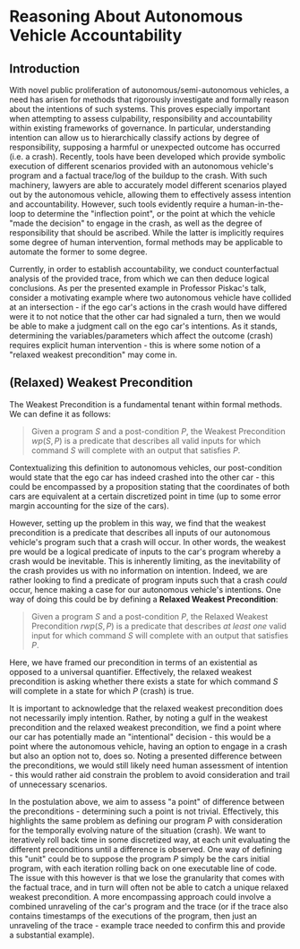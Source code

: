 # Reasoning About Autonomous Vehicle Accountability

## Introduction

With novel public proliferation of autonomous/semi-autonomous vehicles, a need has arisen for methods that rigorously investigate and formally reason about the intentions of such systems. This proves especially important when attempting to assess culpability, responsibility and accountability within existing frameworks of governance. In particular, understanding intention can allow us to hierarchically classify actions by degree of responsibility, supposing a harmful or unexpected outcome has occurred (i.e. a crash).  Recently, tools have been developed which provide symbolic execution of different scenarios provided with an autonomous vehicle's program and a factual trace/log of the buildup to the crash. With such machinery, lawyers are able to accurately model different scenarios played out by the autonomous vehicle, allowing them to effectively assess intention and accountability. However, such tools evidently require a human-in-the-loop to determine the "inflection point", or the point at which the vehicle "made the decision" to engage in the crash, as well as the degree of responsibility that should be ascribed. While the latter is implicitly requires some degree of human intervention, formal methods may be applicable to automate the former to some degree. 

Currently, in order to establish accountability, we conduct counterfactual analysis of the provided trace, from which we can then deduce logical conclusions. As per the presented example in Professor Piskac's talk, consider a motivating example where two autonomous vehicle have collided at an intersection - if the ego car's actions in the crash would have differed were it to not notice that the other car had signaled a turn, then we would be able to make a judgment call on the ego car's intentions. As it stands, determining the variables/parameters which affect the outcome (crash) requires explicit human intervention - this is where some notion of a "relaxed weakest precondition" may come in.

## (Relaxed) Weakest Precondition

The Weakest Precondition is a fundamental tenant within formal methods. We can define it as follows:

> Given a program $S$ and a post-condition $P$, the Weakest Precondition $wp(S, P)$ is a predicate that describes all valid inputs for which command $S$ will complete with an output that satisfies $P$.

Contextualizing this definition to autonomous vehicles, our post-condition would state that the ego car has indeed crashed into the other car - this could be encompassed by a proposition stating that the coordinates of both cars are equivalent at a certain discretized point in time (up to some error margin accounting for the size of the cars). 

However, setting up the problem in this way, we find that the weakest precondition is a predicate that describes all inputs of our autonomous vehicle's program such that a crash will occur. In other words, the weakest pre would be a logical predicate of inputs to the car's program whereby a crash would be inevitable. This is inherently limiting, as the inevitability of the crash provides us with no information on intention. Indeed, we are rather looking to find a predicate of program inputs such that a crash *could* occur, hence making a case for our autonomous vehicle's intentions. One way of doing this could be by defining a **Relaxed Weakest Precondition**:

> Given a program $S$ and a post-condition $P$, the Relaxed Weakest Precondition $rwp(S, P)$ is a predicate that describes *at least one* valid input for which command $S$ will complete with an output that satisfies $P$.

Here, we have framed our precondition in terms of an existential as opposed to a universal quantifier. Effectively, the relaxed weakest precondition is asking whether there exists a state for which command $S$ will complete in a state for which $P$ (crash) is true.

It is important to acknowledge that the relaxed weakest precondition does not necessarily imply intention. Rather, by noting a gulf in the weakest precondition and the relaxed weakest precondition, we find a point where our car has potentially made an "intentional" decision - this would be a point where the autonomous vehicle, having an option to engage in a crash but also an option not to, does so. Noting a presented difference between the preconditions, we would still likely need human assessment of intention - this would rather aid constrain the problem to avoid consideration and trail of unnecessary scenarios.

In the postulation above, we aim to assess "a point" of difference between the preconditions - determining such a point is not trivial. Effectively, this highlights the same problem as defining our program $P$ with consideration for the temporally evolving nature of the situation (crash). We want to iteratively roll back time in some discretized way, at each unit evaluating the different preconditions until a difference is observed. One way of defining this "unit" could be to suppose the program $P$ simply be the cars initial program, with each iteration rolling back on one executable line of code. The issue with this however is that we lose the granularity that comes with the factual trace, and in turn will often not be able to catch a unique relaxed weakest precondition. A more encompassing approach could involve a combined unraveling of the car's program and the trace (or if the trace also contains timestamps of the executions of the program, then just an unraveling of the trace - example trace needed to confirm this and provide a substantial example).




